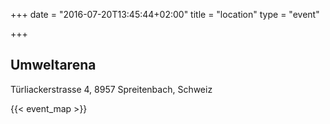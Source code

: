 +++
date = "2016-07-20T13:45:44+02:00"
title = "location"
type = "event"

+++

## Umweltarena
Türliackerstrasse 4, 8957 Spreitenbach, Schweiz

{{< event_map >}}
